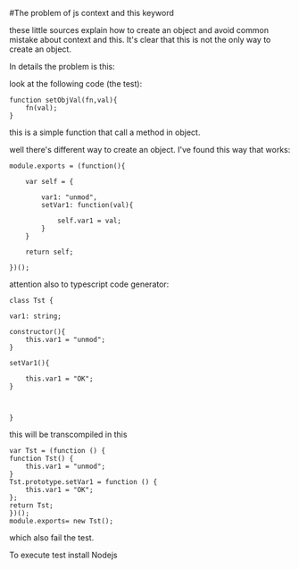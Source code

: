 #The problem of js context and this keyword

these little sources explain how to create an object and avoid common mistake about context and this. It's clear that this is not the only way to create an object.

In details the problem is this:

look at the following code (the test):


	function setObjVal(fn,val){
		fn(val);
	}

this is a simple function that call a method in object.

well there's different way to create an object. I've found this way that works:

	module.exports = (function(){

		var self = {

			var1: "unmod",
			setVar1: function(val){

				self.var1 = val;
			}	
		}

		return self;

	})();

attention also to typescript code generator:

	class Tst {

	var1: string;

	constructor(){
		this.var1 = "unmod";
	}

	setVar1(){
		
		this.var1 = "OK";
	}



	}

this will be transcompiled in this

	var Tst = (function () {
    function Tst() {
        this.var1 = "unmod";
    }
    Tst.prototype.setVar1 = function () {
        this.var1 = "OK";
    };
    return Tst;
	})();
	module.exports= new Tst();

which also fail the test.

To execute test install Nodejs